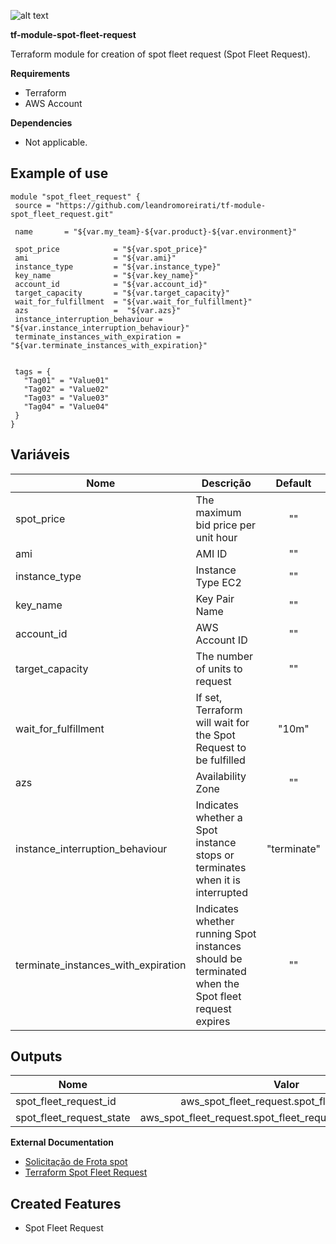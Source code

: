 ![alt text](https://www.terraform.io/assets/images/logo-hashicorp-3f10732f.svg)

**tf-module-spot-fleet-request**

Terraform module for creation of spot fleet request (Spot Fleet Request).

**Requirements**
  - Terraform
  - AWS Account
  
**Dependencies**
  - Not applicable.

**Example of use**
 ------
 ```
module "spot_fleet_request" {
  source = "https://github.com/leandromoreirati/tf-module-spot_fleet_request.git"

  name       = "${var.my_team}-${var.product}-${var.environment}"

  spot_price            = "${var.spot_price}"
  ami                   = "${var.ami}" 
  instance_type         = "${var.instance_type}"
  key_name              = "${var.key_name}"
  account_id            = "${var.account_id}"
  target_capacity       = "${var.target_capacity}"
  wait_for_fulfillment  = "${var.wait_for_fulfillment}"
  azs                   =  "${var.azs}"
  instance_interruption_behaviour = "${var.instance_interruption_behaviour}"
  terminate_instances_with_expiration = "${var.terminate_instances_with_expiration}" 


  tags = {
    "Tag01" = "Value01"
    "Tag02" = "Value02"
    "Tag03" = "Value03"
    "Tag04" = "Value04"
  }
}
```
 **Variáveis**
 ------
 |       Nome                         |                                             Descrição                                            |  Default     |
 | -----------------------------------|--------------------------------------------------------------------------------------------------|:------------:|
 | spot_price                         | The maximum bid price per unit hour                                                              |      ""      |
 | ami                                | AMI ID                                                                                           |      ""      |
 | instance_type                      | Instance Type EC2                                                                                |      ""      |
 | key_name                           | Key Pair Name                                                                                    |      ""      |
 | account_id                         | AWS Account ID                                                                                   |      ""      |
 | target_capacity                    | The number of units to request                                                                   |      ""      |
 | wait_for_fulfillment               | If set, Terraform will wait for the Spot Request to be fulfilled                                 |    "10m"     |
 | azs                                | Availability Zone                                                                                |      ""      |
 | instance_interruption_behaviour    | Indicates whether a Spot instance stops or terminates when it is interrupted                     |  "terminate" |
 | terminate_instances_with_expiration| Indicates whether running Spot instances should be terminated when the Spot fleet request expires|      ""      |

 **Outputs**
 ------
 |            Nome         |                               Valor                            |
 | ----------------------- |:--------------------------------------------------------------:|
 | spot_fleet_request_id   | aws_spot_fleet_request.spot_fleet_request.id                |
 | spot_fleet_request_state| aws_spot_fleet_request.spot_fleet_request.spot_request_state|

**External Documentation**
 - [Solicitação de Frota spot](https://docs.aws.amazon.com/pt_br/AWSEC2/latest/UserGuide/spot-fleet-requests.html)
 - [Terraform Spot Fleet Request](https://www.terraform.io/docs/providers/aws/r/spot_fleet_request.html)

  **Created Features**
  ------
  - Spot Fleet Request